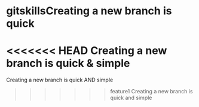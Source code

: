 # gitskillsCreating a new branch is quick
<<<<<<< HEAD
Creating a new branch is quick & simple
=======
Creating a new branch is quick AND simple
>>>>>>> feature1
Creating a new branch is quick and simple
